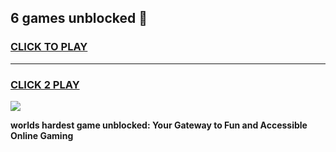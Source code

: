 
## 6 games unblocked 👋
<h3>
<a href="https://premium.freeplayer.one?title=6_games_unblocked&ref=13F">CLICK TO PLAY</a></h3>
<hr>

<h3>
<a href="https://premium.freeplayer.one?title=6_games_unblocked&ref=13F">CLICK 2 PLAY</a>
  
</h3>

<a href="https://premium.freeplayer.one?title=6_games_unblocked&ref=12F/"><img src="https://clearcache.store/games.png"></a>


**worlds hardest game unblocked: Your Gateway to Fun and Accessible Online Gaming**
